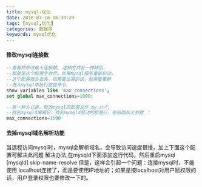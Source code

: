 ```yaml
---
title: mysql-优化
date: 2016-07-16 16:39:29
tags: [mysql,优化]
categories: 数据库
keywords: mysql优化
---
```


#### 修改mysql连接数
``` sql
--查看并修改最大连接数, 这种方式有一种缺陷，
--那就是这个配置生效后，如果mysql服务重新启动，
--这个配置就会丢失，如果要设置的话，就需要重新
--进入mysql中执行这些命令
show variables like 'max_connections'; 
set global max_connections=1000;

--另一种方式是，修改mysql的配置文件 my.cnf,
--找到mysqld编辑它，找到mysqld启动的那两行，在后面加上参数 ：
max_connections=1500
```
#### 去掉mysql域名解析功能
当远程访问mysql时，mysql会解析域名，会导致访问速度很慢，加上下面这个配置可解决此问题 
解决办法,在mysqld下面添加这行代码，然后重启mysql
[mysqld] 
skip-name-resolve 
但是，这样会引起一个问题：连接mysql时，不能使用 localhost连接了，而是要使用IP地址的；如果是按localhost对用户赋权限的话，用户登录权限也要修改一下的。 

